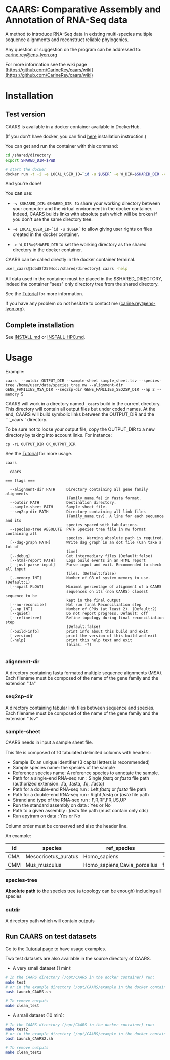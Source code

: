 # CAARS: Comparative Assembly and Annotation of RNA-Seq data

A method to introduce RNA-Seq data in existing multi-species multiple sequence alignments and reconstruct reliable phylogenies.

Any question or suggestion on the program can be addressed to: carine.rey@ens-lyon.org

For more information see the wiki page [https://github.com/CarineRey/caars/wiki](https://github.com/CarineRey/caars/wiki)

# Installation

## Test version

CAARS is available in a docker container available in DockerHub.

(If you don't have docker, you can find [here](https://docs.docker.com/linux/step_one/) installation instruction.)

You can get and run the container with this command:

```sh
cd /shared/directory
export SHARED_DIR=$PWD

# start the docker
docker run -t -i -e LOCAL_USER_ID=`id -u $USER` -e W_DIR=$SHARED_DIR -v $SHARED_DIR:$SHARED_DIR carinerey/caars bash
```

And you're done!


You **can** use:
 *  ``` -v $SHARED_DIR:$SHARED_DIR  ``` to share your working directory between your computer and the virtual environment in the docker container.
Indeed, CAARS builds links with absolute path which will be broken if you don't use the same directory tree.

 * ``` -e LOCAL_USER_ID=`id -u $USER` ``` to allow giving user rights on files created in the docker container.
 * ``` -e W_DIR=$SHARED_DIR ``` to set the working directory as the shared directory in the docker container.

CAARS can be called directly in the docker container terminal.

```sh
user_caars@1dbd8f2594cc:/shared/directory$ caars -help
```

All data used in the container must be placed in the $SHARED_DIRECTORY, indeed the container "sees" only directory tree from the shared directory. 

See the [Tutorial](https://github.com/CarineRey/caars/wiki/Tutorial) for more information.

If you have any problem do not hesitate to contact me (carine.rey@ens-lyon.org).


## Complete installation

See [INSTALL.md](INSTALL.md) or [INSTALL-HPC.md](INSTALL-HPC.md).

# Usage

Example:

```
caars  --outdir OUTPUT_DIR --sample-sheet sample_sheet.tsv --species-tree /home/user/data/species_tree.nw --alignment-dir GENE_FAMILIES_MSA_DIR --seq2sp-dir GENE_FAMILIES_SEQ2SP_DIR --np 2 --memory 5
```

CAARS will work in a directory named ```_caars``` build in the current directory.
This directory will contain all output files but under coded names.
At the end, CAARS will build symbolic links between the OUTPUT_DIR and the ```_caars`` directory.

To be sure not to loose your output file, copy the OUTPUT_DIR to a new directory by taking into account links.
For instance:
```
cp -rL OUTPUT_DIR OK_OUTPUT_DIR
```

See the [Tutorial](https://github.com/CarineRey/caars/wiki/Tutorial) for more usage.


```
caars

  caars

=== flags ===

  --alignment-dir PATH     Directory containing all gene family alignments
                           (Family_name.fa) in fasta format.
  --outdir PATH            Destination directory.
  --sample-sheet PATH      Sample sheet file.
  --seq2sp-dir PATH        Directory containing all link files
                           (Family_name.tsv). A line for each sequence and its
                           species spaced with tabulations.
  --species-tree ABSOLUTE  PATH Species tree file in nw format containing all
                           species. Warning absolute path is required.
  [--dag-graph PATH]       Write dag graph in an dot file (Can take a lot of
                           time)
  [--debug]                Get intermediary files (Default:false)
  [--html-report PATH]     Logs build events in an HTML report
  [--just-parse-input]     Parse input and exit. Recommended to check all input
                           files. (Default:false)
  [--memory INT]           Number of GB of system memory to use.(Default:1)
  [--mpast FLOAT]          Minimal percentage of alignment of a CAARS
                           sequences on its (non CAARS) closest sequence to be
                           kept in the final output
  [--no-reconcile]         Not run final Reconciliation step
  [--np INT]               Number of CPUs (at least 2). (Default:2)
  [--quiet]                Do not report progress. Default: off
  [--refinetree]           Refine topology during final reconciliation step
                           (Default:false)
  [-build-info]            print info about this build and exit
  [-version]               print the version of this build and exit
  [-help]                  print this help text and exit
                           (alias: -?)


```

### alignment-dir

A directory containing  fasta formated multiple sequence alignments (MSA).
Each filename must be composed of the name of the gene family and the extension ".fa"

### seq2sp-dir

A directory containing tabular link files between sequence and species.
Each filename must be composed of the name of the gene family and the extension ".tsv"

### sample-sheet

CAARS needs in input a sample sheet file.

This file is composed of 10 tabulated delimited columns with headers:
  * Sample ID: an unique identifier (3 capital letters is recommended)
  * Sample species name: the species of the sample
  * Reference species name: A reference species to annotate the sample.
  * Path for a single-end RNA-seq run : Single *fastq* or *fasta* file path (authorized extension: .fa, .fasta, .fq, .fastq)
  * Path for a double-end RNA-seq run : Left *fastq* or *fasta* file path
  * Path for a double-end RNA-seq run : Right *fastq* or *fasta* file path
  * Strand and type of the RNA-seq run : F,R,RF,FR,US,UP
  * Run the standard assembly on data : Yes or No
  * Path to a given assembly : *fasta* file path (must contain only cds)
  * Run apytram on data : Yes or No

Column order must be conserved and also the header line.

An example:

id	|species	|ref_species	|path_fastx_single	|path_fastx_left	|path_fastx_right	|orientation	|run_standard	|path_assembly	|run_apytram
---|---|---|---|---|---|---|---|---|---
CMA	|Mesocricetus_auratus	|Homo_sapiens	|-	|fastq/Mesocricetus_auratus.1.fq	|fastq/Mesocricetus_auratus.2.fq	|UP	|yes	|Trinity_assembly.AMH.fa	|yes
CMM	|Mus_musculus	|Homo_sapiens,Cavia_porcellus	|fasta/Mus_musculus.fa	| -	|-	|F	|yes	|-	|yes


### species-tree

**Absolute path** to the species tree (a topology can be enough) including all species

###  outdir
A directory path which will contain outputs


## Run CAARS on test datasets

Go to the [Tutorial](https://github.com/CarineRey/caars/wiki/Tutorial) page to have usage examples.

Two test datasets are also available in the source directory of CAARS.

* A very small dataset (1 min):
```sh
# In the CAARS directory (/opt/CAARS in the docker container) run:
make test
# or in the example directory (/opt/CAARS/example in the docker container)
bash Launch_CAARS.sh

# To remove outputs
make clean_test
```

* A small dataset (10 min):
```sh
# In the CAARS directory (/opt/CAARS in the docker container) run:
make test2
# or in the example directory (/opt/CAARS/example in the docker container):
bash Launch_CAARS2.sh

# To remove outputs
make clean_test2
```
